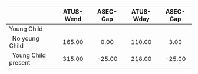 
|                      |    ATUS-Wend |     ASEC-Gap |    ATUS-Wday |     ASEC-Gap |
| -------------------- | :----------: | :----------: | :----------: | :----------: |
| Young Child          |              |              |              |              |
| &nbsp;&nbsp;No young Child |       165.00 |         0.00 |       110.00 |         3.00 |
| &nbsp;&nbsp;Young Child present |       315.00 |       -25.00 |       218.00 |       -25.00 |

